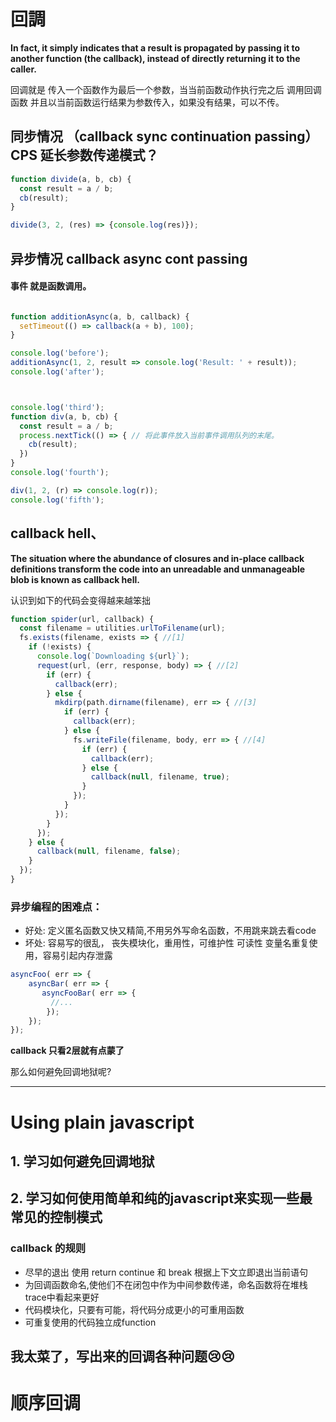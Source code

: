 # 回調

**In fact, it simply indicates that a result is propagated by passing it to another function (the callback), instead of directly returning it to the caller.**

回调就是 传入一个函数作为最后一个参数，当当前函数动作执行完之后
调用回调函数 并且以当前函数运行结果为参数传入，如果没有结果，可以不传。


## 同步情况 （callback sync continuation passing） CPS 延长参数传递模式？
```javascript 
function divide(a, b, cb) {
  const result = a / b;
  cb(result);
}

divide(3, 2, (res) => {console.log(res)});
```

## 异步情况 callback async cont passing
#### 事件 就是函数调用。
```javascript

function additionAsync(a, b, callback) {
  setTimeout(() => callback(a + b), 100);
}

console.log('before');
additionAsync(1, 2, result => console.log('Result: ' + result));
console.log('after');



console.log('third');
function div(a, b, cb) {
  const result = a / b;
  process.nextTick(() => { // 将此事件放入当前事件调用队列的末尾。
    cb(result);
  })
}
console.log('fourth');

div(1, 2, (r) => console.log(r));
console.log('fifth');
```

## callback hell、

**The situation where the abundance of closures and in-place callback definitions transform the code into an unreadable and unmanageable blob is known as callback hell.**

认识到如下的代码会变得越来越笨拙

```javascript
function spider(url, callback) {
  const filename = utilities.urlToFilename(url);
  fs.exists(filename, exists => { //[1]
    if (!exists) {
      console.log(`Downloading ${url}`);
      request(url, (err, response, body) => { //[2]
        if (err) {
          callback(err);
        } else {
          mkdirp(path.dirname(filename), err => { //[3]
            if (err) {
              callback(err);
            } else {
              fs.writeFile(filename, body, err => { //[4]
                if (err) {
                  callback(err);
                } else {
                  callback(null, filename, true);
                }
              });
            }
          });
        }
      });
    } else {
      callback(null, filename, false);
    }
  });
}
```
### 异步编程的困难点：
- 好处:  定义匿名函数又快又精简,不用另外写命名函数，不用跳来跳去看code
- 坏处:  容易写的很乱， 丧失模块化，重用性，可维护性
      可读性
      变量名重复使用，容易引起内存泄露

```javascript
asyncFoo( err => {
    asyncBar( err => {
       asyncFooBar( err => {
         //...
        }); 
    });
});
```
**callback 只看2层就有点蒙了**

那么如何避免回调地狱呢?


---
# Using plain javascript

## 1. 学习如何避免回调地狱

  
## 2. 学习如何使用简单和纯的javascript来实现一些最常见的控制模式


### callback 的规则

- 尽早的退出 使用 return continue 和 break 根据上下文立即退出当前语句
- 为回调函数命名,使他们不在闭包中作为中间参数传递，命名函数将在堆栈trace中看起来更好
- 代码模块化，只要有可能，将代码分成更小的可重用函数
- 可重复使用的代码独立成function


## 我太菜了，写出来的回调各种问题😢😢




# 顺序回调




























